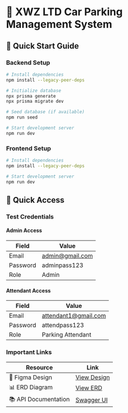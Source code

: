 # 🚗 XWZ LTD Car Parking Management System

## 🚀 Quick Start Guide

### Backend Setup
```bash
# Install dependencies
npm install --legacy-peer-deps

# Initialize database
npx prisma generate
npx prisma migrate dev

# Seed database (if available)
npm run seed

# Start development server
npm run dev
```

### Frontend Setup
```bash
# Install dependencies
npm install --legacy-peer-deps

# Start development server
npm run dev
```

## 🔑 Quick Access

### Test Credentials

#### Admin Access
| Field    | Value                |
|----------|---------------------|
| Email    | admin@gmail.com  |
| Password | adminpass123        |
| Role     | Admin               |

#### Attendant Access
| Field    | Value                  |
|----------|-----------------------|
| Email    | attendant1@gmail.com|
| Password | attendpass123         |
| Role     | Parking Attendant     |

### Important Links

| Resource | Link |
|----------|------|
| 🎨 Figma Design | [View Design](https://www.figma.com/design/iYkbfi9Gqc3cpoJTrGSiZ2/XYZ-LTD?node-id=0-1&p=f&t=fnG3ZgzoFNAvYgoS-0) |
| 📊 ERD Diagram | [View ERD](https://app.diagrams.net/#G1Km-IR48U_Uq4DIJU25HA9N2oEGb-r3dG#%7B%22pageId%22%3A%229VmOrt0x0RssbpCkh1Rw%22%7D) |
| 📚 API Documentation | [Swagger UI](http://localhost:5000/api-docs/) |
